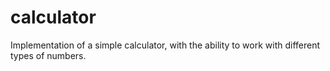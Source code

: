 # calculator
Implementation of a simple calculator, with the ability to work with different types of numbers.
